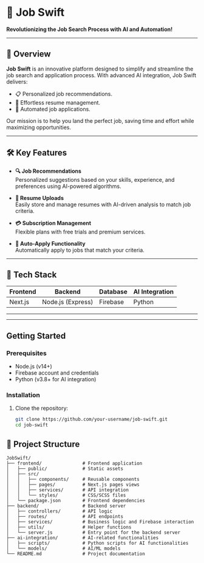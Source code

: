 # 🎯 **Job Swift**  
**Revolutionizing the Job Search Process with AI and Automation!**  

---

## 🚀 **Overview**  
**Job Swift** is an innovative platform designed to simplify and streamline the job search and application process. With advanced AI integration, Job Swift delivers:  
- 📋 Personalized job recommendations.  
- 📄 Effortless resume management.  
- 🔄 Automated job applications.  

Our mission is to help you land the perfect job, saving time and effort while maximizing opportunities.  

---

## 🛠️ **Key Features**  
- **🔍 Job Recommendations**  
  Personalized suggestions based on your skills, experience, and preferences using AI-powered algorithms.  

- **📂 Resume Uploads**  
  Easily store and manage resumes with AI-driven analysis to match job criteria.  

- **💳 Subscription Management**  
  Flexible plans with free trials and premium services.  

- **🤖 Auto-Apply Functionality**  
  Automatically apply to jobs that match your criteria.  

---

## 🧰 **Tech Stack**  

| **Frontend**            | **Backend**           | **Database** | **AI Integration** |
|--------------------------|-----------------------|--------------|---------------------|
| Next.js      | Node.js (Express)    | Firebase     | Python             |

---

---

## **Getting Started**

### **Prerequisites**
- Node.js (v14+)
- Firebase account and credentials
- Python (v3.8+ for AI integration)

### **Installation**
1. Clone the repository:
   ```bash
   git clone https://github.com/your-username/job-swift.git
   cd job-swift

## 📂 **Project Structure**  
```plaintext
JobSwift/
├── frontend/               # Frontend application
│   ├── public/             # Static assets
│   ├── src/
│   │   ├── components/     # Reusable components
│   │   ├── pages/          # Next.js pages views
│   │   ├── services/       # API integration
│   │   └── styles/         # CSS/SCSS files
│   └── package.json        # Frontend dependencies
├── backend/                # Backend server
│   ├── controllers/        # API logic
│   ├── routes/             # API endpoints
│   ├── services/           # Business logic and Firebase interaction
│   ├── utils/              # Helper functions
│   └── server.js           # Entry point for the backend server
├── ai-integration/         # AI-related functionalities
│   ├── scripts/            # Python scripts for AI functionalities
│   └── models/             # AI/ML models
└── README.md               # Project documentation


